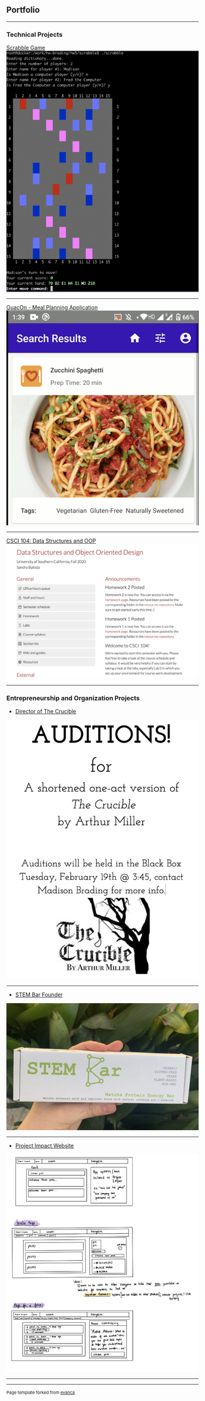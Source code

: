 ## Portfolio

---

### Technical Projects 

[Scrabble Game](https://bytes.usc.edu/cs104/homework/hw5/)
<img src="images/Screen Shot 2020-12-22 at 3.30.48 PM.png"/>

---
[GuacOn - Meal Planning Application](sample_page.md)
<img src="images/Screen Shot 2020-12-22 at 3.16.57 PM.png"/>

---
[CSCI 104: Data Structures and OOP](https://bytes.usc.edu/cs104/)
<img src="images/Screen Shot 2020-12-22 at 2.54.02 PM.png"/>

---

### Entrepreneurship and Organization Projects

- [Director of The Crucible](The_Crucible.md)
<img src="images/Screen Shot 2020-12-22 at 3.55.02 PM.png"/>

---
- [STEM Bar Founder](https://stembar.yolasite.com/)
<img src="images/IMG_1551.jpg"/>

---
- [Project Impact Website](https://projectimpact.world/groups/)
<img src="images/PI Wireframe.png"/>

---




---
<p style="font-size:11px">Page template forked from <a href="https://github.com/evanca/quick-portfolio">evanca</a></p>
<!-- Remove above link if you don't want to attibute -->
